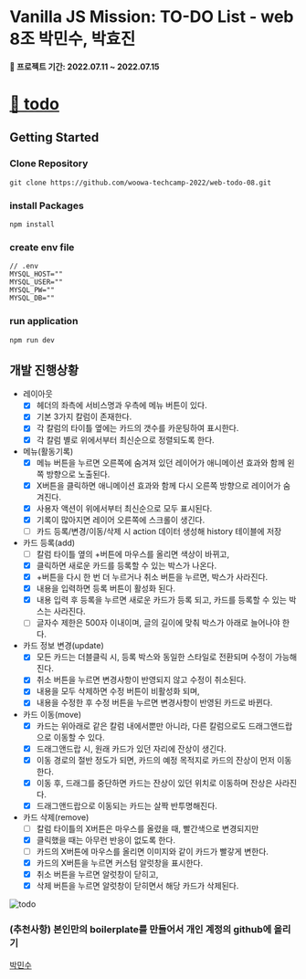 # Vanilla JS Mission: TO-DO List - web 8조 박민수, 박효진
#### :calendar: 프로젝트 기간: 2022.07.11 ~ 2022.07.15

# [🔗 todo](http://ec2-3-34-184-43.ap-northeast-2.compute.amazonaws.com:3000/)

## Getting Started

### Clone Repository

```
git clone https://github.com/woowa-techcamp-2022/web-todo-08.git
```

### install Packages

```
npm install
```

### create env file

```
// .env
MYSQL_HOST=""
MYSQL_USER=""
MYSQL_PW=""
MYSQL_DB=""
```

### run application

```
npm run dev
```

## 개발 진행상황

- 레이아웃
  - [x] 헤더의 좌측에 서비스명과 우측에 메뉴 버튼이 있다.
  - [x] 기본 3가지 칼럼이 존재한다.
  - [x] 각 칼럼의 타이틀 옆에는 카드의 갯수를 카운팅하여 표시한다.
  - [x] 각 칼럼 별로 위에서부터 최신순으로 정렬되도록 한다.
- 메뉴(활동기록)
  - [x] 메뉴 버튼을 누르면 오른쪽에 숨겨져 있던 레이어가 애니메이션 효과와 함께 왼쪽 방향으로 노출된다.
  - [x] X버튼을 클릭하면 애니메이션 효과와 함께 다시 오른쪽 방향으로 레이어가 숨겨진다.
  - [x] 사용자 액션이 위에서부터 최신순으로 모두 표시된다.
  - [x] 기록이 많아지면 레이어 오른쪽에 스크롤이 생긴다.
  - [ ] 카드 등록/변경/이동/삭제 시 action 데이터 생성해 history 테이블에 저장
- 카드 등록(add)
  - [ ] 칼럼 타이틀 옆의 +버튼에 마우스를 올리면 색상이 바뀌고,
  - [x] 클릭하면 새로운 카드를 등록할 수 있는 박스가 나온다.
  - [x] +버튼을 다시 한 번 더 누르거나 취소 버튼을 누르면, 박스가 사라진다.
  - [x] 내용을 입력하면 등록 버튼이 활성화 된다.
  - [x] 내용 입력 후 등록을 누르면 새로운 카드가 등록 되고, 카드를 등록할 수 있는 박스는 사라진다.
  - [ ] 글자수 제한은 500자 이내이며, 글의 길이에 맞춰 박스가 아래로 늘어나야 한다.
- 카드 정보 변경(update)
  - [x] 모든 카드는 더블클릭 시, 등록 박스와 동일한 스타일로 전환되며 수정이 가능해진다.
  - [x] 취소 버튼을 누르면 변경사항이 반영되지 않고 수정이 취소된다.
  - [x] 내용을 모두 삭제하면 수정 버튼이 비활성화 되며,
  - [x] 내용을 수정한 후 수정 버튼을 누르면 변경사항이 반영된 카드로 바뀐다.
- 카드 이동(move)
  - [x] 카드는 위아래로 같은 칼럼 내에서뿐만 아니라, 다른 칼럼으로도 드래그앤드랍으로 이동할 수 있다.
  - [x] 드래그앤드랍 시, 원래 카드가 있던 자리에 잔상이 생긴다.
  - [x] 이동 경로의 절반 정도가 되면, 카드의 예정 목적지로 카드의 잔상이 먼저 이동한다.
  - [x] 이동 후, 드래그를 중단하면 카드는 잔상이 있던 위치로 이동하며 잔상은 사라진다.
  - [x] 드래그앤드랍으로 이동되는 카드는 살짝 반투명해진다.
- 카드 삭제(remove)
  - [ ] 칼럼 타이틀의 X버튼은 마우스를 올렸을 때, 빨간색으로 변경되지만
  - [x] 클릭했을 때는 아무런 반응이 없도록 한다.
  - [ ] 카드의 X버튼에 마우스를 올리면 이미지와 같이 카드가 빨갛게 변한다.
  - [x] 카드의 X버튼을 누르면 커스텀 알럿창을 표시한다.
  - [x] 취소 버튼을 누르면 알럿창이 닫히고,
  - [x] 삭제 버튼을 누르면 알럿창이 닫히면서 해당 카드가 삭제된다.

![todo](https://user-images.githubusercontent.com/52727782/179409878-2e6ee303-443d-4f5d-8b53-62d4fdef194b.gif)

### (추천사항) 본인만의 boilerplate를 만들어서 개인 계정의 github에 올리기
[박민수](https://github.com/minsu-zip/VanillaJS-boilerplate)
